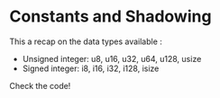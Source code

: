 # Constants and Shadowing

This a recap on the data types available :

* Unsigned integer: u8, u16, u32, u64, u128, usize
* Signed integer: i8, i16, i32, i128, isize 

Check the code!
